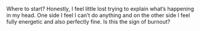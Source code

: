 Where to start? Honestly, I feel little lost trying to explain what’s happening in my head. One side I feel I can’t do anything and on the other side I feel fully energetic and also perfectly fine. Is this the sign of burnout?